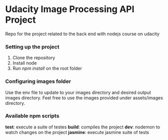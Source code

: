 # Udacity Image Processing API Project
Repo for the project related to the back end with nodejs course on udacity

### Setting up the project

1. Clone the repository
2. Install node
3. Run *npm install* on the root folder

### Configuring images folder

Use the env file to update to your images directory and desired output images directory. Feel free to use the images provided under assets/images directory.

### Available npm scripts
**test**: execute a suite of testes
**build**: compiles the project
**dev**: nodemon to watch changes on the project
**jasmine**: execute jasmine suite of tests
